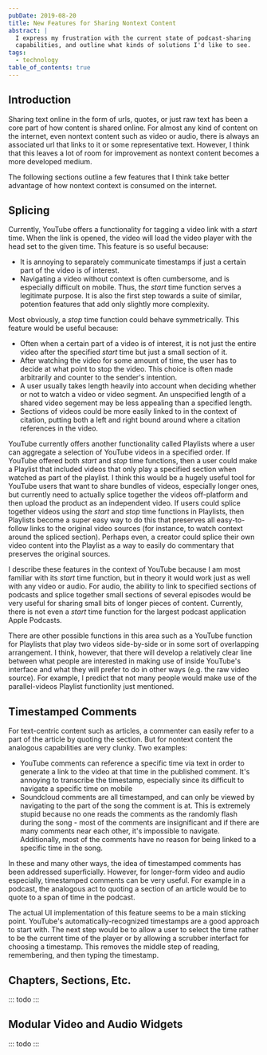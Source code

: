 ```yaml
---
pubDate: 2019-08-20
title: New Features for Sharing Nontext Content
abstract: |
  I express my frustration with the current state of podcast-sharing
  capabilities, and outline what kinds of solutions I'd like to see.
tags:
  - technology
table_of_contents: true
---
```


## Introduction

Sharing text online in the form of urls, quotes, or just raw text has been a
core part of how content is shared online. For almost any kind of content on the
internet, even nontext content such as video or audio, there is always an
associated url that links to it or some representative text. However, I think
that this leaves a lot of room for improvement as nontext content becomes a more
developed medium.

The following sections outline a few features that I think take better advantage
of how nontext context is consumed on the internet.

## Splicing

Currently, YouTube offers a functionality for tagging a video link with a
_start_ time. When the link is opened, the video will load the video player with
the head set to the given time. This feature is so useful because:

- It is annoying to separately communicate timestamps if just a certain part of
  the video is of interest.
- Navigating a video without context is often cumbersome, and is especially
  difficult on mobile. Thus, the _start_ time function serves a legitimate
  purpose. It is also the first step towards a suite of similar, potention
  features that add only slightly more complexity.

Most obviously, a _stop_ time function could behave symmetrically. This feature
would be useful because:

- Often when a certain part of a video is of interest, it is not just the entire
  video after the specified _start_ time but just a small section of it.
- After watching the video for some amount of time, the user has to decide at
  what point to stop the video. This choice is often made arbitrarily and
  counter to the sender's intention.
- A user usually takes length heavily into account when deciding whether or not
  to watch a video or video segment. An unspecified length of a shared video
  segement may be less appealing than a specified length.
- Sections of videos could be more easily linked to in the context of citation,
  putting both a left and right bound around where a citation references in the
  video.

YouTube currently offers another functionality called Playlists where a user can
aggregate a selection of YouTube videos in a specified order. If YouTube offered
both _start_ and _stop_ time functions, then a user could make a Playlist that
included videos that only play a specified section when watched as part of the
playlist. I think this would be a hugely useful tool for YouTube users that want
to share bundles of videos, especially longer ones, but currently need to
actually splice together the videos off-platform and then upload the product as
an independent video. If users could splice together videos using the _start_
and _stop_ time functions in Playlists, then Playlists become a super easy way
to do this that preserves all easy-to-follow links to the original video sources
(for instance, to watch context around the spliced section). Perhaps even, a
creator could splice their own video content into the Playlist as a way to
easily do commentary that preserves the original sources.

I describe these features in the context of YouTube because I am most familiar
with its _start_ time function, but in theory it would work just as well with
any video or audio. For audio, the ability to link to specified sections of
podcasts and splice together small sections of several episodes would be very
useful for sharing small bits of longer pieces of content. Currently, there is
not even a _start_ time function for the largest podcast application Apple
Podcasts.

There are other possible functions in this area such as a YouTube function for
Playlists that play two videos side-by-side or in some sort of overlapping
arrangement. I think, however, that there will develop a relatively clear line
between what people are interested in making use of inside YouTube's interface
and what they will prefer to do in other ways (e.g. the raw video source). For
example, I predict that not many people would make use of the parallel-videos
Playlist functionlity just mentioned.

## Timestamped Comments

For text-centric content such as articles, a commenter can easily refer to a
part of the article by quoting the section. But for nontext content the
analogous capabilities are very clunky. Two examples:

- YouTube comments can reference a specific time via text in order to generate a
  link to the video at that time in the published comment. It's annoying to
  transcribe the timestamp, especially since its difficult to navigate a
  specific time on mobile
- Soundcloud comments are all timestamped, and can only be viewed by navigating
  to the part of the song the comment is at. This is extremely stupid because no
  one reads the comments as the randomly flash during the song - most of the
  comments are insignificant and if there are many comments near each other,
  it's impossible to navigate. Additionally, most of the comments have no reason
  for being linked to a specific time in the song.

In these and many other ways, the idea of timestamped comments has been
addressed superficially. However, for longer-form video and audio especially,
timestamped comments can be very useful. For example in a podcast, the analogous
act to quoting a section of an article would be to quote to a span of time in
the podcast.

The actual UI implementation of this feature seems to be a main sticking point.
YouTube's automatically-recognized timestamps are a good approach to start with.
The next step would be to allow a user to select the time rather to be the
current time of the player or by allowing a scrubber interfact for choosing a
timestamp. This removes the middle step of reading, remembering, and then typing
the timestamp.

## Chapters, Sections, Etc.

::: todo
:::

## Modular Video and Audio Widgets

::: todo
:::

